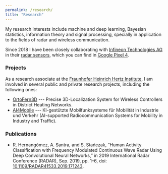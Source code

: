 ```yaml
---
permalink: /research/
title: "Research"
---
```


My research interests include machine and deep learning,
Bayesian statistics, information theory and signal processing,
specially in application to the fields of radar and
wireless communication.

Since 2018 I have been closely collaborating with
[Infineon Technologies AG](https://www.infineon.com/)
in their
[radar sensors](https://www.infineon.com/cms/en/product/promopages/60GHz/),
which you can find in
[Google Pixel 4](https://store.google.com/product/pixel_4).

### Projects

As a research associate at the
[Fraunhofer Heinrich Hertz Institute](https://www.hhi.fraunhofer.de/),
I am involved in several
public and private research projects, including the following ones:

* [OrtoFern3D](https://www.hhi.fraunhofer.de/en/departments/wn/projects/archive/ortofern3d.html) ---
Precise 3D-Localization System for Wireless Controllers in District Heating Networks.
* [AI4Mobile](https://www.forschung-it-sicherheit-kommunikationssysteme.de/projekte/ai4mobile) ---
KI-gestützte Mobilfunksysteme für Mobilität in Industrie und Verkehr
(AI-supported Radiocommunication Systems for Mobility in Industry and Traffic).

### Publications

* R. Hernangómez, A. Santra, and S. Stańczak,
“Human Activity Classification with Frequency Modulated Continuous Wave Radar
Using Deep Convolutional Neural Networks,”
in 2019 International Radar Conference (RADAR),
Sep. 2019, pp. 1–6,
doi: [10.1109/RADAR41533.2019.171243](https://doi.org/10.1109/RADAR41533.2019.171243).

